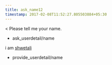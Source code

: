 ```yaml
---
title: ask_name12
timestamp: 2017-02-08T11:52:27.805503884+05:30
---
```


< Please tell me your name.
* ask_userdetail/name

i am [shwetali](name)
* provide_userdetail/name

